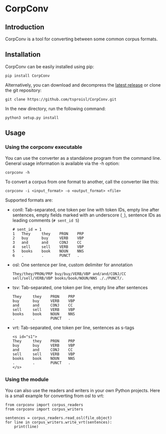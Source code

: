 # CorpConv #

## Introduction ##

CorpConv is a tool for converting between some common corpus formats.


## Installation ##

CorpConv can be easily installed using pip:

    pip install CorpConv

Alternatively, you can download and decompress the [latest
release](https://github.com/tsproisl/CorpConv/releases/latest) or clone
the git repository:

    git clone https://github.com/tsproisl/CorpConv.git

In the new directory, run the following command:

    python3 setup.py install


## Usage ##

### Using the corpconv executable

You can use the converter as a standalone program from the command
line. General usage information is available via the -h option:

    corpconv -h

To convert a corpus from one format to another, call the converter like this:

    corpconv -i <input_format> -o <output_format> <file>

Supported formats are:
  * conll: Tab-separated, one token per line with token IDs, empty
    line after sentences, empty fields marked with an underscore
    (`_`), sentence IDs as leading comments (`# sent_id 5`)
	
	    # sent_id = 1
        1   They     they    PRON    PRP
        2   buy      buy     VERB    VBP
        3   and      and     CONJ    CC
        4   sell     sell    VERB    VBP
        5   books    book    NOUN    NNS
        6   .        .       PUNCT   .
		
	
  * osl: One sentence per line, custom delimiter for annotation
	
	    They/they/PRON/PRP buy/buy/VERB/VBP and/and/CONJ/CC sell/sell/VERB/VBP books/book/NOUN/NNS ././PUNCT/.
	
  * tsv: Tab-separated, one token per line, empty line after sentences
	
        They     they    PRON    PRP
        buy      buy     VERB    VBP
        and      and     CONJ    CC
        sell     sell    VERB    VBP
        books    book    NOUN    NNS
        .        .       PUNCT   .
		
	
  * vrt: Tab-separated, one token per line, sentences as s-tags
	
	    <s id="s1">
        They     they    PRON    PRP
        buy      buy     VERB    VBP
        and      and     CONJ    CC
        sell     sell    VERB    VBP
        books    book    NOUN    NNS
        .        .       PUNCT   .
		</s>


### Using the module ###

You can also use the readers and writers in your own Python projects.
Here is a small example for converting from osl to vrt:

    from corpconv import corpus_readers
	from corpconv import corpus_writers
	
	sentences = corpus_readers.read_osl(file_object)
	for line in corpus_writers.write_vrt(sentences):
	    print(line)

